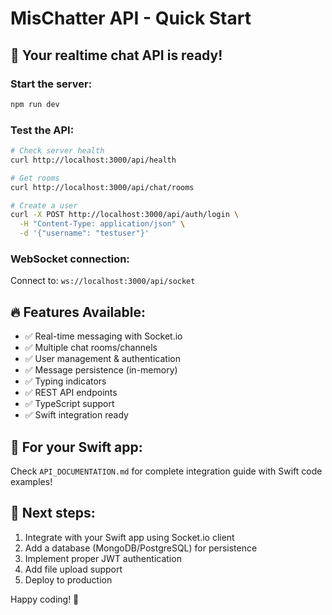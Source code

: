 # MisChatter API - Quick Start

## 🚀 Your realtime chat API is ready!

### Start the server:
```bash
npm run dev
```

### Test the API:
```bash
# Check server health
curl http://localhost:3000/api/health

# Get rooms
curl http://localhost:3000/api/chat/rooms

# Create a user
curl -X POST http://localhost:3000/api/auth/login \
  -H "Content-Type: application/json" \
  -d '{"username": "testuser"}'
```

### WebSocket connection:
Connect to: `ws://localhost:3000/api/socket`

## 🔥 Features Available:
- ✅ Real-time messaging with Socket.io
- ✅ Multiple chat rooms/channels
- ✅ User management & authentication
- ✅ Message persistence (in-memory)
- ✅ Typing indicators
- ✅ REST API endpoints
- ✅ TypeScript support
- ✅ Swift integration ready

## 📱 For your Swift app:
Check `API_DOCUMENTATION.md` for complete integration guide with Swift code examples!

## 🔧 Next steps:
1. Integrate with your Swift app using Socket.io client
2. Add a database (MongoDB/PostgreSQL) for persistence
3. Implement proper JWT authentication
4. Add file upload support
5. Deploy to production

Happy coding! 🎉